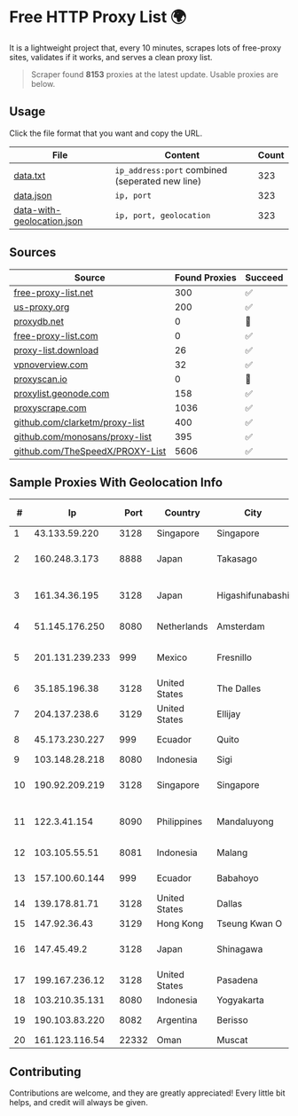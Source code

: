 
# Free HTTP Proxy List 🌍

It is a lightweight project that, every 10 minutes, scrapes lots of free-proxy sites, validates if it works, and serves a clean proxy list.


> Scraper found **8153** proxies at the latest update. Usable proxies are below.

## Usage

Click the file format that you want and copy the URL.


|File|Content|Count|
|----|-------|-----|
|[data.txt](https://raw.githubusercontent.com/themiralay/Proxy-List-World/master/data.txt)|`ip_address:port` combined (seperated new line)|323|
|[data.json](https://raw.githubusercontent.com/themiralay/Proxy-List-World/master/data.json)|`ip, port`|323|
|[data-with-geolocation.json](https://raw.githubusercontent.com/themiralay/Proxy-List-World/master/data-with-geolocation.json)|`ip, port, geolocation`|323|

## Sources

|Source|Found Proxies|Succeed|
|------|-------------|-------|
|[free-proxy-list.net](https://free-proxy-list.net)|300|✅|
|[us-proxy.org](https://www.us-proxy.org)|200|✅|
|[proxydb.net](http://proxydb.net)|0|🚫|
|[free-proxy-list.com](https://free-proxy-list.com/?page=&port=&type%5B%5D=http&type%5B%5D=https&up_time=0&search=Search)|0|✅|
|[proxy-list.download](https://www.proxy-list.download/HTTP)|26|✅|
|[vpnoverview.com](https://vpnoverview.com/privacy/anonymous-browsing/free-proxy-servers)|32|✅|
|[proxyscan.io](https://www.proxyscan.io)|0|🚫|
|[proxylist.geonode.com](https://proxylist.geonode.com/api/proxy-list?limit=300&page=1&sort_by=lastChecked&sort_type=desc&protocols=http,https)|158|✅|
|[proxyscrape.com](https://api.proxyscrape.com/v2/?request=displayproxies&protocol=http&timeout=10000&country=all&ssl=all&anonymity=all)|1036|✅|
|[github.com/clarketm/proxy-list](https://raw.githubusercontent.com/clarketm/proxy-list/master/proxy-list-raw.txt)|400|✅|
|[github.com/monosans/proxy-list](https://raw.githubusercontent.com/monosans/proxy-list/main/proxies/http.txt)|395|✅|
|[github.com/TheSpeedX/PROXY-List](https://raw.githubusercontent.com/TheSpeedX/PROXY-List/master/http.txt)|5606|✅|


## Sample Proxies With Geolocation Info

|#|Ip|Port|Country|City|Internet Service Provider|
|-|--|----|-------|----|-------------------------|
|1|43.133.59.220|3128|Singapore|Singapore|Aceville Pte.ltd|
|2|160.248.3.173|8888|Japan|Takasago|NTT PC Communications, Inc.|
|3|161.34.36.195|3128|Japan|Higashifunabashi|NTT PC Communications, Inc.|
|4|51.145.176.250|8080|Netherlands|Amsterdam|Microsoft Corporation|
|5|201.131.239.233|999|Mexico|Fresnillo|Telecable del Mineral, S. A. de C.V.|
|6|35.185.196.38|3128|United States|The Dalles|Google LLC|
|7|204.137.238.6|3129|United States|Ellijay|Apogee Telecom Inc.|
|8|45.173.230.227|999|Ecuador|Quito|Eliana Vanessa Morocho Oña|
|9|103.148.28.218|8080|Indonesia|Sigi|DEWATA|
|10|190.92.209.219|3128|Singapore|Singapore|Huawei International Pte. LTD|
|11|122.3.41.154|8090|Philippines|Mandaluyong|Philippine Long Distance Telephone Co.|
|12|103.105.55.51|8081|Indonesia|Malang|PT. Mega Artha Lintas Data|
|13|157.100.60.144|999|Ecuador|Babahoyo|Ufinet Panama S.A.|
|14|139.178.81.71|3128|United States|Dallas|Packet Host, Inc.|
|15|147.92.36.43|3129|Hong Kong|Tseung Kwan O|DNC|
|16|147.45.49.2|3128|Japan|Shinagawa|Global Connectivity Solutions LLP|
|17|199.167.236.12|3128|United States|Pasadena|GLOBAL IT|
|18|103.210.35.131|8080|Indonesia|Yogyakarta|Diskominfo DIY|
|19|190.103.83.220|8082|Argentina|Berisso|Tecnologia WorkOut S.A.|
|20|161.123.116.54|22332|Oman|Muscat|Wirels Connect|



## Contributing

Contributions are welcome, and they are greatly appreciated! Every
little bit helps, and credit will always be given.

